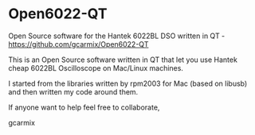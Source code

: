 # Open6022-QT
Open Source software for the Hantek 6022BL DSO written in QT - https://github.com/gcarmix/Open6022-QT

This is an Open Source software written in QT that let you use Hantek cheap 6022BL Oscilloscope on Mac/Linux machines.

I started from the libraries written by rpm2003 for Mac (based on libusb) and then written my code around them.


If anyone want to help feel free to collaborate,

gcarmix
